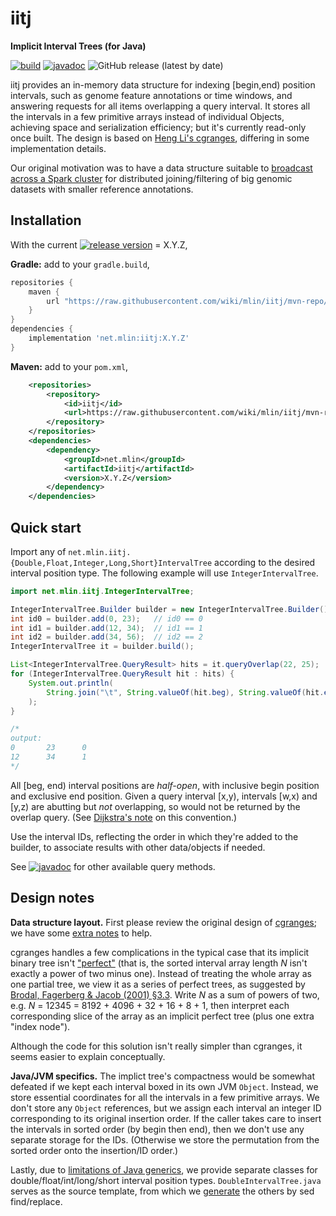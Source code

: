 # iitj
**Implicit Interval Trees (for Java)**

[![build](https://github.com/mlin/iitj/actions/workflows/build.yml/badge.svg?branch=main)](https://github.com/mlin/iitj/actions/workflows/build.yml) [![javadoc](https://img.shields.io/badge/javadoc-latest-brightgreen)](https://mlin.github.io/iitj/javadoc/latest) ![GitHub release (latest by date)](https://img.shields.io/github/v/release/mlin/iitj)

iitj provides an in-memory data structure for indexing [begin,end) position intervals, such as genome feature annotations or time windows, and answering requests for all items overlapping a query interval. It stores all the intervals in a few primitive arrays instead of individual Objects, achieving space and serialization efficiency; but it's currently read-only once built. The design is based on [Heng Li's cgranges](https://github.com/lh3/cgranges), differing in some implementation details.

Our original motivation was to have a data structure suitable to [broadcast across a Spark cluster](https://spark.apache.org/docs/3.2.1/rdd-programming-guide.html#broadcast-variables) for distributed joining/filtering of big genomic datasets with smaller reference annotations.

## Installation

With the current [![release version](https://img.shields.io/github/v/release/mlin/iitj)](https://github.com/mlin/iitj/releases) = X.Y.Z,

**Gradle:** add to your `gradle.build`,

```groovy
repositories {
    maven {
        url "https://raw.githubusercontent.com/wiki/mlin/iitj/mvn-repo/"
    }
}
dependencies {
    implementation 'net.mlin:iitj:X.Y.Z'
}
```

**Maven:** add to your `pom.xml`,

```xml
    <repositories>
        <repository>
            <id>iitj</id>
            <url>https://raw.githubusercontent.com/wiki/mlin/iitj/mvn-repo/</url>
        </repository>
    </repositories>
    <dependencies>
        <dependency>
            <groupId>net.mlin</groupId>
            <artifactId>iitj</artifactId>
            <version>X.Y.Z</version>
        </dependency>
    </dependencies>
```

## Quick start

Import any of `net.mlin.iitj.{Double,Float,Integer,Long,Short}IntervalTree` according to the desired interval position type. The following example will use `IntegerIntervalTree`.

```java
import net.mlin.iitj.IntegerIntervalTree;

IntegerIntervalTree.Builder builder = new IntegerIntervalTree.Builder();
int id0 = builder.add(0, 23);   // id0 == 0
int id1 = builder.add(12, 34);  // id1 == 1
int id2 = builder.add(34, 56);  // id2 == 2
IntegerIntervalTree it = builder.build();

List<IntegerIntervalTree.QueryResult> hits = it.queryOverlap(22, 25);
for (IntegerIntervalTree.QueryResult hit : hits) {
    System.out.println(
        String.join("\t", String.valueOf(hit.beg), String.valueOf(hit.end), String.valueOf(hit.id))
    );
}

/*
output:
0       23      0
12      34      1
*/
```

All [beg, end) interval positions are *half-open*, with inclusive begin position and exclusive end position. Given a query interval [x,y), intervals [w,x) and [y,z) are abutting but *not* overlapping, so would not be returned by the overlap query. (See [Dijkstra's note](https://www.cs.utexas.edu/users/EWD/ewd08xx/EWD831.PDF) on this convention.)

Use the interval IDs, reflecting the order in which they're added to the builder, to associate results with other data/objects if needed.

See [![javadoc](https://img.shields.io/badge/javadoc-latest-brightgreen)](https://mlin.github.io/iitj/javadoc/latest) for other available query methods.

## Design notes

**Data structure layout.** First please review the original design of [cgranges](https://github.com/lh3/cgranges); we have some [extra notes](https://github.com/mlin/iitii/blob/master/notes_on_cgranges.md) to help.

cgranges handles a few complications in the typical case that its implicit binary tree isn't ["perfect"](https://xlinux.nist.gov/dads/HTML/perfectBinaryTree.html) (that is, the sorted interval array length *N* isn't exactly a power of two minus one). Instead of treating the whole array as one partial tree, we view it as a series of perfect trees, as suggested by [Brodal, Fagerberg & Jacob (2001) §3.3](https://tidsskrift.dk/brics/article/download/21696/19132). Write *N* as a sum of powers of two, e.g. *N* = 12345 = 8192 + 4096 + 32 + 16 + 8 + 1, then interpret each corresponding slice of the array as an implicit perfect tree (plus one extra "index node").

Although the code for this solution isn't really simpler than cgranges, it seems easier to explain conceptually.

**Java/JVM specifics.** The implict tree's compactness would be somewhat defeated if we kept each interval boxed in its own JVM `Object`. Instead, we store essential coordinates for all the intervals in a few primitive arrays. We don't store any `Object` references, but we assign each interval an integer ID corresponding to its original insertion order. If the caller takes care to insert the intervals in sorted order (by begin then end), then we don't use any separate storage for the IDs. (Otherwise we store the permutation from the sorted order onto the insertion/ID order.)

Lastly, due to [limitations of Java generics](https://www.infoworld.com/article/3639525/openjdk-proposals-would-bring-universal-generics-to-java.html), we provide separate classes for double/float/int/long/short interval position types. `DoubleIntervalTree.java` serves as the source template, from which we [generate](https://github.com/mlin/iitj/blob/main/generate.sh) the others by sed find/replace.
